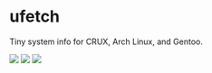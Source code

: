 # ufetch
Tiny system info for CRUX, Arch Linux, and Gentoo.

![](http://a.pomf.se/plynqn.png)
![](http://a.pomf.se/bdfdub.png)
![](http://a.pomf.se/icdecv.png)
